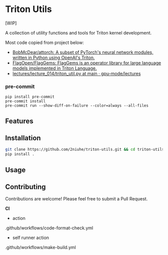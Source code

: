 # Triton Utils

[WIP]

A collection of utility functions and tools for Triton kernel development.

Most code copied from project below:

- [BobMcDear/attorch: A subset of PyTorch's neural network modules, written in Python using OpenAI's Triton.](https://github.com/BobMcDear/attorch)
- [FlagOpen/FlagGems: FlagGems is an operator library for large language models implemented in Triton Language.](https://github.com/FlagOpen/FlagGems)
- [lectures/lecture\_014/triton\_util.py at main · gpu-mode/lectures](https://github.com/gpu-mode/lectures/blob/main/lecture_014/triton_util.py)


### pre-commit

```
pip install pre-commit
pre-commit install
pre-commit run --show-diff-on-failure --color=always --all-files
```

## Features



## Installation

```bash
git clone https://github.com/2niuhe/triton-utils.git && cd triton-utils
pip install .
```


## Usage



## Contributing

Contributions are welcome! Please feel free to submit a Pull Request.


**CI**

- action

.github/workflows/code-format-check.yml

- self runner action

.github/workflows/make-build.yml
